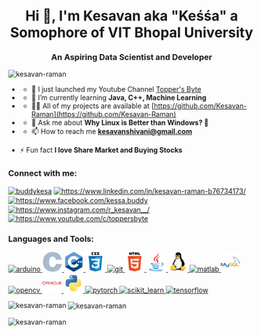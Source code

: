 <h1 align="center">Hi 👋, I'm Kesavan aka "Keśśa" a Somophore of VIT Bhopal University</h1>
<h3 align="center">An Aspiring Data Scientist and Developer</h3>

<p align="left"> <img src="https://komarev.com/ghpvc/?username=kesavan-raman&label=Profile%20views&color=0e75b6&style=flat" alt="kesavan-raman" /> </p>

- - 🔭 I just launched my Youtube Channel [Topper's Byte](https://www.youtube.com/c/ToppersByte/featured)

- - 🌱 I’m currently learning **Java, C++, Machine Learning**

- - 👨‍💻 All of my projects are available at [https://github.com/Kesavan-Raman](https://github.com/Kesavan-Raman)

- - 💬 Ask me about **Why Linux is Better than Windows? 🤣**

- - 📫 How to reach me **kesavanshivani@gmail.com**

- ⚡ Fun fact **I love Share Market and Buying Stocks**

<h3 align="left">Connect with me:</h3>
<p align="left">
<a href="https://twitter.com/buddykesa" target="blank"><img align="center" src="https://raw.githubusercontent.com/rahuldkjain/github-profile-readme-generator/neutral-icons/src/images/icons/Social/twitter.svg" alt="buddykesa" height="30" width="40" /></a>
<a href="https://linkedin.com/in/https://www.linkedin.com/in/kesavan-raman-b76734173/" target="blank"><img align="center" src="https://raw.githubusercontent.com/rahuldkjain/github-profile-readme-generator/neutral-icons/src/images/icons/Social/linked-in-alt.svg" alt="https://www.linkedin.com/in/kesavan-raman-b76734173/" height="30" width="40" /></a>
<a href="https://fb.com/https://www.facebook.com/kessa.buddy" target="blank"><img align="center" src="https://raw.githubusercontent.com/rahuldkjain/github-profile-readme-generator/neutral-icons/src/images/icons/Social/facebook.svg" alt="https://www.facebook.com/kessa.buddy" height="30" width="40" /></a>
<a href="https://instagram.com/https://www.instagram.com/r_kesavan__/" target="blank"><img align="center" src="https://raw.githubusercontent.com/rahuldkjain/github-profile-readme-generator/neutral-icons/src/images/icons/Social/instagram.svg" alt="https://www.instagram.com/r_kesavan__/" height="30" width="40" /></a>
<a href="https://www.youtube.com/c/https://www.youtube.com/c/toppersbyte" target="blank"><img align="center" src="https://raw.githubusercontent.com/rahuldkjain/github-profile-readme-generator/neutral-icons/src/images/icons/Social/youtube.svg" alt="https://www.youtube.com/c/toppersbyte" height="30" width="40" /></a>
</p>

<h3 align="left">Languages and Tools:</h3>
<p align="left"> <a href="https://www.arduino.cc/" target="_blank"> <img src="https://cdn.worldvectorlogo.com/logos/arduino-1.svg" alt="arduino" width="40" height="40"/> </a> <a href="https://www.cprogramming.com/" target="_blank"> <img src="https://raw.githubusercontent.com/devicons/devicon/master/icons/c/c-original.svg" alt="c" width="40" height="40"/> </a> <a href="https://www.w3schools.com/cpp/" target="_blank"> <img src="https://raw.githubusercontent.com/devicons/devicon/master/icons/cplusplus/cplusplus-original.svg" alt="cplusplus" width="40" height="40"/> </a> <a href="https://www.w3schools.com/css/" target="_blank"> <img src="https://raw.githubusercontent.com/devicons/devicon/master/icons/css3/css3-original-wordmark.svg" alt="css3" width="40" height="40"/> </a> <a href="https://git-scm.com/" target="_blank"> <img src="https://www.vectorlogo.zone/logos/git-scm/git-scm-icon.svg" alt="git" width="40" height="40"/> </a> <a href="https://www.w3.org/html/" target="_blank"> <img src="https://raw.githubusercontent.com/devicons/devicon/master/icons/html5/html5-original-wordmark.svg" alt="html5" width="40" height="40"/> </a> <a href="https://www.java.com" target="_blank"> <img src="https://raw.githubusercontent.com/devicons/devicon/master/icons/java/java-original.svg" alt="java" width="40" height="40"/> </a> <a href="https://www.linux.org/" target="_blank"> <img src="https://raw.githubusercontent.com/devicons/devicon/master/icons/linux/linux-original.svg" alt="linux" width="40" height="40"/> </a> <a href="https://www.mathworks.com/" target="_blank"> <img src="https://raw.githubusercontent.com/simple-icons/simple-icons/master/icons/mathworks.svg" alt="matlab" width="40" height="40"/> </a> <a href="https://www.mysql.com/" target="_blank"> <img src="https://raw.githubusercontent.com/devicons/devicon/master/icons/mysql/mysql-original-wordmark.svg" alt="mysql" width="40" height="40"/> </a> <a href="https://opencv.org/" target="_blank"> <img src="https://www.vectorlogo.zone/logos/opencv/opencv-icon.svg" alt="opencv" width="40" height="40"/> </a> <a href="https://www.oracle.com/" target="_blank"> <img src="https://raw.githubusercontent.com/devicons/devicon/master/icons/oracle/oracle-original.svg" alt="oracle" width="40" height="40"/> </a> <a href="https://www.python.org" target="_blank"> <img src="https://raw.githubusercontent.com/devicons/devicon/master/icons/python/python-original.svg" alt="python" width="40" height="40"/> </a> <a href="https://pytorch.org/" target="_blank"> <img src="https://www.vectorlogo.zone/logos/pytorch/pytorch-icon.svg" alt="pytorch" width="40" height="40"/> </a> <a href="https://scikit-learn.org/" target="_blank"> <img src="https://upload.wikimedia.org/wikipedia/commons/0/05/Scikit_learn_logo_small.svg" alt="scikit_learn" width="40" height="40"/> </a> <a href="https://www.tensorflow.org" target="_blank"> <img src="https://www.vectorlogo.zone/logos/tensorflow/tensorflow-icon.svg" alt="tensorflow" width="40" height="40"/> </a> </p>

<p><img align="left" src="https://github-readme-stats.vercel.app/api/top-langs?username=kesavan-raman&show_icons=true&locale=en&layout=compact" alt="kesavan-raman" /></p>

<p>&nbsp;<img align="center" src="https://github-readme-stats.vercel.app/api?username=kesavan-raman&show_icons=true&locale=en" alt="kesavan-raman" /></p>

<p><img align="center" src="https://github-readme-streak-stats.herokuapp.com/?user=kesavan-raman&" alt="kesavan-raman" /></p>

